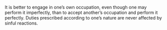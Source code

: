 It is better to engage in one’s own occupation, even though one may perform it imperfectly, than to accept another’s occupation and perform it perfectly. Duties prescribed according to one’s nature are never affected by sinful reactions.
